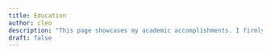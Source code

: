 ```yaml
---
title: Education
author: cleo
description: "This page showcases my academic accomplishments. I firmly believe that education encompasses far more than mere knowledge acquired within the confines of a school. It is a continuous journey, where true growth lies in what remains even after we have forgotten the specific details."
draft: false
---
```

